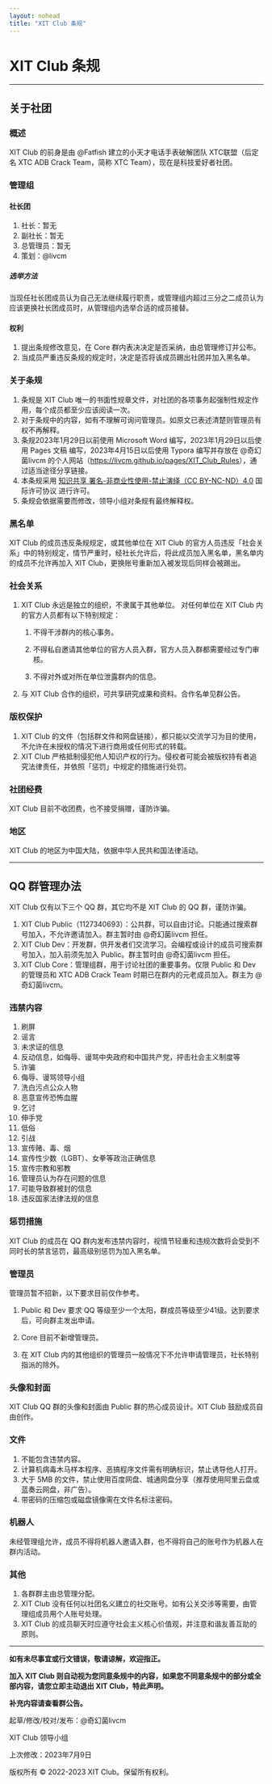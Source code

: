 ```yaml
---
layout: nohead
title: "XIT Club 条规"
---
```


# XIT Club 条规

------

## 关于社团

### 概述

XIT Club 的前身是由 @Fatfish 建立的小天才电话手表破解团队 XTC联盟（后定名 XTC ADB Crack Team，简称 XTC Team），现在是科技爱好者社团。

### 管理组

#### 社长团

1. 社长：暂无
2. 副社长：暂无
3. 总管理员：暂无
4. 策划：@livcm

##### 选举方法

当现任社长团成员认为自己无法继续履行职责，或管理组内超过三分之二成员认为应该更换社长团成员时，从管理组内选举合适的成员接替。

#### 权利
   1. 提出条规修改意见，在 Core 群内表决决定是否采纳，由总管理修订并公布。
   2. 当成员严重违反条规的规定时，决定是否将该成员踢出社团并加入黑名单。


### 关于条规

1. 条规是 XIT Club 唯一的书面性规章文件，对社团的各项事务起强制性规定作用，每个成员都至少应该阅读一次。
2. 对于条规中的内容，如有不理解可询问管理员。如原文已表述清楚则管理员有权不再解释。
3. 条规2023年1月29日以前使用 Microsoft Word 编写，2023年1月29日以后使用 Pages 文稿 编写，2023年4月15日以后使用 Typora 编写并存放在 @奇幻菌livcm 的个人网站（<https://livcm.github.io/pages/XIT_Club_Rules>），通过适当途径分享链接。
4. 本条规采用 [知识共享 署名-非商业性使用-禁止演绎（CC BY-NC-ND）4.0](https://creativecommons.org/licenses/by-nc-nd/4.0/deed.zh "知识共享 署名-非商业性使用-禁止演绎 4.0")  国际许可协议 进行许可。
5. 条规会依据需要而修改，领导小组对条规有最终解释权。

### 黑名单

XIT Club 的成员违反条规规定，或其他单位在 XIT Club 的官方人员违反「社会关系」中的特别规定，情节严重时，经社长允许后，将此成员加入黑名单，黑名单内的成员不允许再加入 XIT Club，更换账号重新加入被发现后同样会被踢出。


### 社会关系

1. XIT Club 永远是独立的组织，不隶属于其他单位。
   对任何单位在 XIT Club 内的官方人员都有以下特别规定：

   1. 不得干涉群内的核心事务。

   2. 不得私自邀请其他单位的官方人员入群，官方人员入群都需要经过专门审核。

   3. 不得对外或对所在单位泄露群内的信息。

2. 与 XIT Club 合作的组织，可共享研究成果和资料。合作名单见群公告。

### 版权保护

1. XIT Club 的文件（包括群文件和网盘链接），都只能以交流学习为目的使用，不允许在未授权的情况下进行商用或任何形式的转载。
2. XIT Club 严格抵制侵犯他人知识产权的行为。侵权者可能会被版权持有者追究法律责任，并依照「惩罚」中规定的措施进行处罚。

### 社团经费

XIT Club 目前不收团费，也不接受捐赠，谨防诈骗。

### 地区

XIT Club 的地区为中国大陆，依据中华人民共和国法律活动。

------

## QQ 群管理办法

XIT Club 仅有以下三个 QQ 群，其它均不是 XIT Club 的 QQ 群，谨防诈骗。

1. XIT Club Public（1127340693）：公共群，可以自由讨论。只能通过搜索群号加入，不允许邀请加入。群主暂时由 @奇幻菌livcm 担任。
2. XIT Club Dev：开发群，供开发者们交流学习。会编程或设计的成员可搜索群号加入，加入前须先加入 Public。群主暂时由 @奇幻菌livcm 担任。
3. XIT Club Core：管理组群，用于讨论社团的重要事务。仅限 Public 和 Dev 的管理员和 XTC ADB Crack Team 时期已在群内的元老成员加入。群主为 @奇幻菌livcm。

### 违禁内容

1. 刷屏
2. 谣言
3. 未求证的信息
4. 反动信息，如侮辱、谩骂中央政府和中国共产党，抨击社会主义制度等
5. 诈骗
6. 侮辱、谩骂领导小组
7. 洗白污点公众人物
8. 恶意宣传恐怖血腥
9. 乞讨
10. 伸手党
11. 低俗
12. 引战
13. 宣传赌、毒、烟
14. 宣传性少数（LGBT）、女拳等政治正确信息
15. 宣传宗教和邪教
16. 管理员认为存在问题的信息
17. 可能导致群被封的信息
18. 违反国家法律法规的信息

### 惩罚措施

XIT Club 的成员在 QQ 群内发布违禁内容时，视情节轻重和违规次数将会受到不同时长的禁言惩罚，最高级别惩罚为加入黑名单。

### 管理员

管理员暂不招新，以下要求目前仅作参考。

1. Public 和 Dev 要求 QQ 等级至少一个太阳，群成员等级至少41级。达到要求后，可向群主发出申请。

2. Core 目前不新增管理员。

3. 在 XIT Club 内的其他组织的管理员一般情况下不允许申请管理员，社长特别指派的除外。

### 头像和封面

XIT Club QQ 群的头像和封面由 Public 群的热心成员设计。XIT Club 鼓励成员自由创作。

### 文件

1. 不能包含违禁内容。
2. 计算机病毒木马样本程序、恶搞程序文件需有明确标识，禁止诱导他人打开。
3. 大于 5MB 的文件，禁止使用百度网盘、城通网盘分享（推荐使用阿里云盘或蓝奏云网盘，非广告）。
4. 带密码的压缩包或磁盘镜像需在文件名标注密码。

### 机器人

未经管理组允许，成员不得将机器人邀请入群，也不得将自己的账号作为机器人在群内活动。

### 其他

1. 各群群主由总管理分配。
2. XIT Club 没有任何以社团名义建立的社交账号。如有公关交涉等需要，由管理组成员用个人账号处理。
3. XIT Club 的成员聊天时应遵守社会主义核心价值观，并注意和谐友善互助的原则。

---

**如有未尽事宜或行文错误，敬请谅解，欢迎指正。**

**加入 XIT Club 则自动视为您同意条规中的内容，如果您不同意条规中的部分或全部内容，请您立即主动退出 XIT Club，特此声明。**

**补充内容请查看群公告。**

起草/修改/校对/发布：@奇幻菌livcm

XIT Club 领导小组

上次修改：2023年7月9日

版权所有 &copy; 2022-2023 XIT Club。保留所有权利。
